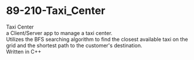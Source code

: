 # 89-210-Taxi_Center
Taxi Center  
a Client/Server app to manage a taxi center.  
Utilizes the BFS searching algorithm to find the closest available taxi on the grid and the shortest path to the customer's destination.  
Written in C++
